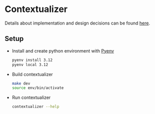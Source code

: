 # Contextualizer

Details about implementation and design decisions can be found [here](https://docs.google.com/document/d/1M_edNTDh8o6n_jDLGYgEeSKfoDLWEkCw8iyd-w9esRo).

## Setup

- Install and create python environment with [Pyenv](https://github.com/pyenv/pyenv)

  ```bash
  pyenv install 3.12
  pyenv local 3.12
  ```

- Build contextualizer

  ```bash
  make dev
  source env/bin/activate
  ```

- Run contextualizer

  ```bash
  contextualizer --help
  ```
